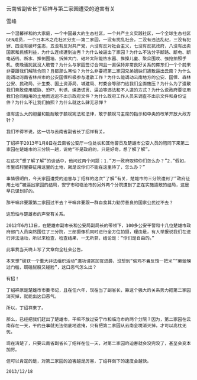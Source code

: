 云南省副省长丁绍祥与第二家园遭受的迫害有关

雪峰


    一个温馨祥和的大家庭，一个中国最大的生态社区，一个共产主义实践社区，一个全球生态社区GEN成员，一个日本木之花社区分支——第二家园，一没有扰乱社会，二没有违法乱纪，三没有犯罪、四没有破坏生态，五没有反对共产党，六没有反对社会主义，七没有反抗政府，八没有出卖国家和民族利益，为什么连续遭到迫害？为什么被逼出了家园？为什么不法分子断路、断电、断电话线、断水、推倒围墙、拆掉大门、砸坏太阳能热水器、推搡儿童、聚众围攻、强抢拍照手机、夜晚骚扰就没人敢管？为什么与家园签订合同且一直保持非常良好关系的房东们一个个前来非要跟我们解除合同？且都那么害怕？为什么非要把第二家园兄弟姐妹们遣散逼出云南？为什么能调动河南省林州市的公安国保积极参与遣散工作？为什么能调动云南地方的公安、国保、森林公安、民政局、计生委、国土资源局、城建局、村委会等部门给我们全面施压？为什么为了遣散我们竟敢使用威胁、恐吓、利诱、编造谎言、逼迫等违法和不人道的方式？为什么说政府要征用我们合同租用的土地而迟迟不出示政府文件？为什么政府工作人员来调查不出示文件和身份证件？为什么不让我们拍照？为什么就这么肆无忌惮？

    谁有这么大的胆量和能耐敢于藐视宪法和法律，敢于藐视习主席的指示和中央的改革开放大政方针？

    我们不得不说，这一切与云南省副省长丁绍祥有关。

    丁绍祥于2013年1月8日在云南省公安厅一位处长和其他警员及楚雄市公安人员的陪同下来第二家园在楚雄市的三分院一趟，说他“不是政府的，只是好奇，想了解了解”。

    在这次“想了解了解”的谈话中，他问过两个问题：1.“万一政府取缔你们怎么办？”2.“假如，市里或村里要征用这里的土地，就是说你们不能在这里待了，怎么办？”

    事情很明白，今天家园遭受的迫害与丁绍祥的这次“了解”有关，楚雄市的三分院遭到了“政府征用土地”被逼出家园的结局，安宁市和临沧市的另外两个分院遭到了正在实施遣散的结局，这是早已谋划好的。

    那干嘛非要跟第二家园过不去？干嘛非要跟一群自食其力勤劳善良的国家公民过不去？

    这恐怕与楚雄市的声誉有关系。

    2012年6月13日，在楚雄市副市长和公安局副局长的带领下，100多公安干警和十几位楚雄市政府部门人员突然围住了三分院，三部摄像机同时进行全方位拍摄，理由是，有人举报说我们在进行非法活动，所以来检查，检查结果，一无所获，结论是：“你们是自由的。”

    此事我当天晚上写了文章向全社会公告。

    本来想“破获一个重大非法组织活动”邀功请赏加官进爵，没想到“偷鸡不着反蚀一把米”“癞蛤蟆过门槛，既碰屁股又碰脸”，这口恶气怎么出？

    有招！

    丁绍祥原是楚雄市市委书记，且在任六年，现在当了副省长，靠这个强大的关系势力把第二家园消灭掉，就能出这口恶气。

    所以，丁绍祥来了。

    那么，已经把我们赶出了楚雄市，干嘛不放过安宁市和临沧市的两个分院？因为，第二家园在云南存在一天，干的丑事就无法彻底地遮掩，只有把第二家园从云南全境消灭掉，才可以高枕无忧。

    现在清楚了，只要云南省副省长丁绍祥在位一天，对第二家园的迫害就会没完没了，甚至会变本加厉。

    但可以肯定的是，对第二家园的迫害越是厉害，丁绍祥倒下的速度会越快。

    2013/12/18



